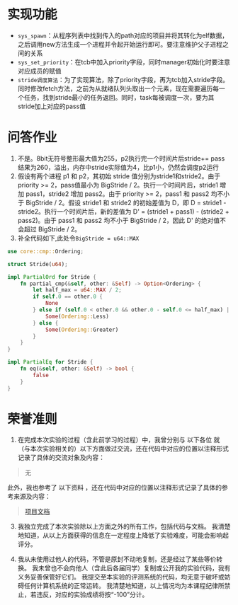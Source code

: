 # 实现功能
* `sys_spawn`：从程序列表中找到传入的path对应的项目并将其转化为elf数据，之后调用new方法生成一个进程并令起开始运行即可。要注意维护父子进程之间的关系
* `sys_set_priority`：在tcb中加入priority字段，同时manager初始化时要注意对应成员的赋值
* `stride调度算法`：为了实现算法，除了priority字段，再为tcb加入stride字段。同时修改fetch方法，之前为从就绪队列头取出一个元素，现在需要遍历每一个任务，找到stride最小的任务返回。同时，task每被调度一次，要为其stride加上对应的pass值

# 问答作业
1. 不是。8bit无符号整形最大值为255，p2执行完一个时间片后stride+= pass结果为260，溢出，内存中stride实际值为4，比p1小，仍然会调度p2运行
2. 假设有两个进程 p1 和 p2，其初始 stride 值分别为stride1和stride2。由于 priority >= 2，pass值最小为 BigStride / 2。执行一个时间片后，stride1 增加 pass1，stride2 增加 pass2。由于 priority >= 2，pass1 和 pass2 均不小于 BigStride / 2。假设 stride1 和 stride2 的初始差值为 D，即 D = stride1 - stride2。执行一个时间片后，新的差值为 D' = (stride1 + pass1) - (stride2 + pass2)。由于 pass1 和 pass2 均不小于 BigStride / 2，因此 D' 的绝对值不会超过 BigStride / 2。
3. 补全代码如下,此处令`BigStride = u64::MAX`
```rust
use core::cmp::Ordering;

struct Stride(u64);

impl PartialOrd for Stride {
    fn partial_cmp(&self, other: &Self) -> Option<Ordering> {
        let half_max = u64::MAX / 2;
        if self.0 == other.0 {
            None
        } else if (self.0 < other.0 && other.0 - self.0 <= half_max) || (self.0 > other.0 && self.0 - other.0 > half_max) {
            Some(Ordering::Less)
        } else {
            Some(Ordering::Greater)
        }
    }
}

impl PartialEq for Stride {
    fn eq(&self, other: &Self) -> bool {
        false
    }
}
```
# 荣誉准则
1. 在完成本次实验的过程（含此前学习的过程）中，我曾分别与 以下各位 就（与本次实验相关的）以下方面做过交流，还在代码中对应的位置以注释形式记录了具体的交流对象及内容：

> 无

此外，我也参考了 以下资料 ，还在代码中对应的位置以注释形式记录了具体的参考来源及内容：

> [项目文档](https://learningos.cn/rCore-Tutorial-Book-v3/chapter1/3first-instruction-in-kernel1.html) 

3. 我独立完成了本次实验除以上方面之外的所有工作，包括代码与文档。 我清楚地知道，从以上方面获得的信息在一定程度上降低了实验难度，可能会影响起评分。

4. 我从未使用过他人的代码，不管是原封不动地复制，还是经过了某些等价转换。 我未曾也不会向他人（含此后各届同学）复制或公开我的实验代码，我有义务妥善保管好它们。 我提交至本实验的评测系统的代码，均无意于破坏或妨碍任何计算机系统的正常运转。 我清楚地知道，以上情况均为本课程纪律所禁止，若违反，对应的实验成绩将按“-100”分计。
